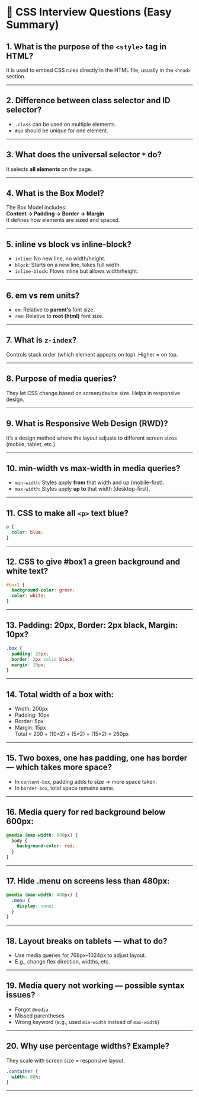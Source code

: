 # 🎨 CSS Interview Questions (Easy Summary)

## 1. What is the purpose of the `<style>` tag in HTML?
It is used to embed CSS rules directly in the HTML file, usually in the `<head>` section.

---

## 2. Difference between class selector and ID selector?
- `.class` can be used on multiple elements.  
- `#id` should be unique for one element.

---

## 3. What does the universal selector `*` do?
It selects **all elements** on the page.

---

## 4. What is the Box Model?
The Box Model includes:  
**Content → Padding → Border → Margin**  
It defines how elements are sized and spaced.

---

## 5. inline vs block vs inline-block?
- `inline`: No new line, no width/height.  
- `block`: Starts on a new line, takes full width.  
- `inline-block`: Flows inline but allows width/height.

---

## 6. em vs rem units?
- `em`: Relative to **parent’s** font size.  
- `rem`: Relative to **root (html)** font size.

---

## 7. What is `z-index`?
Controls stack order (which element appears on top). Higher = on top.

---

## 8. Purpose of media queries?
They let CSS change based on screen/device size. Helps in responsive design.

---

## 9. What is Responsive Web Design (RWD)?
It’s a design method where the layout adjusts to different screen sizes (mobile, tablet, etc.).

---

## 10. min-width vs max-width in media queries?
- `min-width`: Styles apply **from** that width and up (mobile-first).  
- `max-width`: Styles apply **up to** that width (desktop-first).

---

## 11. CSS to make all `<p>` text blue?
```css
p {
  color: blue;
}
```

---

## 12. CSS to give #box1 a green background and white text?
```css
#box1 {
  background-color: green;
  color: white;
}
```

---

## 13. Padding: 20px, Border: 2px black, Margin: 10px?
```css
.box {
  padding: 20px;
  border: 2px solid black;
  margin: 10px;
}
```

---

## 14. Total width of a box with:
- Width: 200px
- Padding: 10px
- Border: 5px
- Margin: 15px  
Total = 200 + (10×2) + (5×2) + (15×2) = 260px  

---

## 15. Two boxes, one has padding, one has border — which takes more space?
- In `content-box`, padding adds to size → more space taken.
- In `border-box`, total space remains same.

---

## 16. Media query for red background below 600px:
```css
@media (max-width: 600px) {
  body {
    background-color: red;
  }
}
```

---

## 17. Hide .menu on screens less than 480px:
```css
@media (max-width: 480px) {
  .menu {
    display: none;
  }
}
```

---

## 18. Layout breaks on tablets — what to do?
- Use media queries for 768px–1024px to adjust layout.
- E.g., change flex direction, widths, etc.

---

## 19. Media query not working — possible syntax issues?
- Forgot `@media`
- Missed parentheses
- Wrong keyword (e.g., used `min-width` instead of `max-width`)

---

## 20. Why use percentage widths? Example?
They scale with screen size = responsive layout.  
```css
.container {
  width: 80%;
}
```

---
